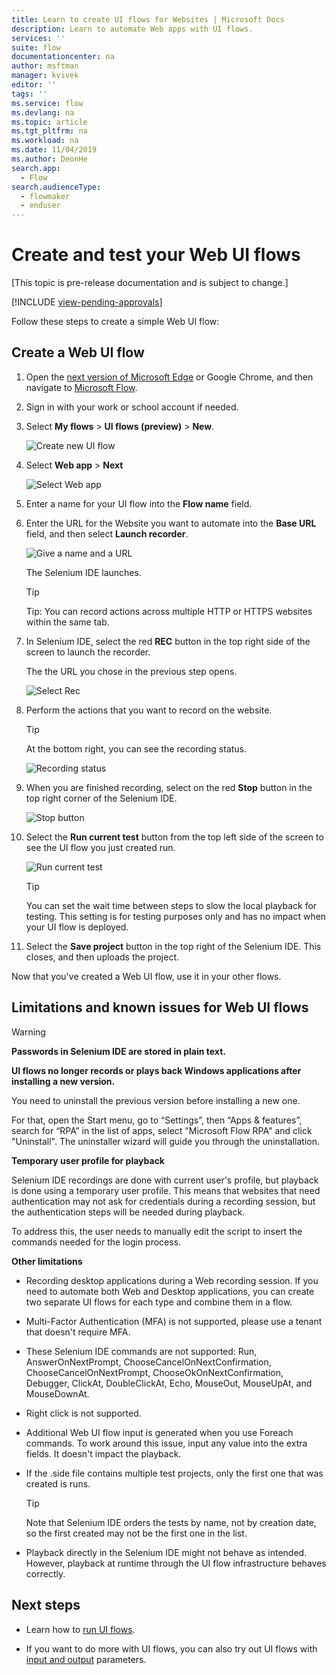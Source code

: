 ```yaml
---
title: Learn to create UI flows for Websites | Microsoft Docs
description: Learn to automate Web apps with UI flows.
services: ''
suite: flow
documentationcenter: na
author: msftman
manager: kvivek
editor: ''
tags: ''
ms.service: flow
ms.devlang: na
ms.topic: article
ms.tgt_pltfrm: na
ms.workload: na
ms.date: 11/04/2019
ms.author: DeonHe
search.app: 
  - Flow
search.audienceType: 
  - flowmaker
  - enduser
---
```

# Create and test your Web UI flows

[This topic is pre-release documentation and is subject to change.]

[!INCLUDE [view-pending-approvals](../includes/cc-rebrand.md)]

Follow these steps to create a simple Web UI flow:

## Create a Web UI flow

1. Open the [next version of Microsoft
   Edge](https://www.microsoftedgeinsider.com/) or Google Chrome, and then navigate to [Microsoft Flow](https://flow.microsoft.com/).

1. Sign in with your work or school account if needed.

1. Select **My flows** > **UI flows (preview)** > **New**.

   ![Create new UI flow](../media/create-windows-ui-flow/create-new.png "Create new UI flow")

1. Select **Web app** > **Next**
    
   ![Select Web app](../media/create-web-ui-flow/select-web-app.png "Select Web app")

1. Enter a name for your UI flow into the **Flow name** field.

1. Enter the URL for the Website you want to automate into the **Base URL** field, and then select **Launch recorder**.

   ![Give a name and a URL](../media/create-web-ui-flow/give-a-name.png "Give a name and a URL") 

   The Selenium IDE launches.

   >[!TIP] 
   >Tip: You can record actions across multiple HTTP or HTTPS websites within
    the same tab.  

1. In Selenium IDE, select the red **REC** button in the top right side of the screen to launch the recorder.

   The the URL you chose in the previous step opens.

   ![Select Rec](../media/create-web-ui-flow/select-rec.png "Select Rec")

1.  Perform the actions that you want to record on the website. 
    
    >[!TIP]
    >At the bottom right, you can see the recording status.

    ![Recording status](../media/create-web-ui-flow/recording-status.png "Recording status")

1.  When you are finished recording, select on the red **Stop** button in the top right corner of the Selenium IDE.

    ![Stop button](../media/create-web-ui-flow/stop-button.png "Stop button" )

1. Select the **Run current test** button from the top left side of the screen to see the UI flow you just created run.

    ![Run current test](../media/create-web-ui-flow/run-test.png "Run current test")

   >[!TIP]
   >You can set the wait time between steps to slow the local playback for testing. This setting is for testing purposes only and has no impact when your UI flow is deployed.  
  
1. Select the **Save project** button in the top right of the Selenium IDE. This closes, and then uploads the project.

Now that you've created a Web UI flow, use it in your other flows.

## Limitations and known issues for Web UI flows

>[!WARNING]
>**Passwords in Selenium IDE are stored in plain text.**  


**UI flows no longer records or plays back Windows applications after installing a new version.**

You need to uninstall the previous version before installing a new one.

For that, open the Start menu, go to “Settings”, then “Apps & features”, search for “RPA” in the list of apps, select "Microsoft Flow RPA" and click "Uninstall". The uninstaller wizard will guide you through the uninstallation.

**Temporary user profile for playback**

Selenium IDE recordings are done with current user's profile, but playback is done using a temporary user profile. This means that websites that need authentication may not ask for credentials during a recording session, but the authentication steps will be needed during playback. 

To address this, the user needs to manually edit the script to insert the commands needed for the login process.

**Other limitations**

-   Recording desktop applications during a Web recording session. If you need to automate both Web and Desktop applications, you can create two separate UI flows for each type and combine them in a flow.

-   Multi-Factor Authentication (MFA) is not supported, please use a tenant that doesn't require MFA.

-   These Selenium IDE commands are not supported: Run, AnswerOnNextPrompt, ChooseCancelOnNextConfirmation, ChooseCancelOnNextPrompt, ChooseOkOnNextConfirmation, Debugger, ClickAt, DoubleClickAt, Echo, MouseOut, MouseUpAt, and MouseDownAt.

-   Right click is not supported. 

-   Additional Web UI flow input is generated when you use Foreach commands.
    To work around this issue, input any value into the extra fields. It doesn't impact the playback.

-   If the .side file contains multiple test projects, only the first one that was created is runs. 

     >[!TIP]
     >Note that Selenium IDE orders the tests by name, not by creation date, so the first created may not be the first one in the list.

-   Playback directly in the Selenium IDE might not behave as intended. However, playback at runtime through the UI flow infrastructure behaves correctly.

## Next steps

- Learn how to [run UI flows](run-ui-flow.md).

- If you want to do more with UI flows, you can also try out UI flows with [input and output](inputs-outputs-web.md) parameters.

